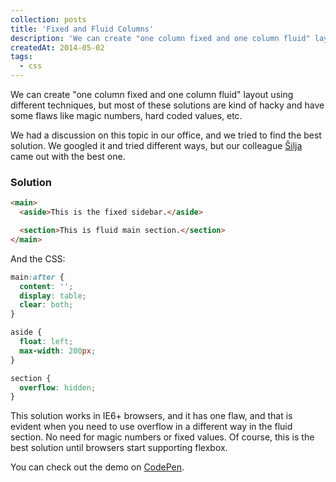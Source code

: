 ```yaml
---
collection: posts
title: 'Fixed and Fluid Columns'
description: 'We can create "one column fixed and one column fluid" layout using different techniques, but most of these solutions are kind of hacky and have some flaws like magic numbers, hard coded values, etc...'
createdAt: 2014-05-02
tags:
  - css
---
```


We can create "one column fixed and one column fluid" layout using different techniques, but most of these solutions are kind of hacky and have some flaws like magic numbers, hard coded values, etc.

We had a discussion on this topic in our office, and we tried to find the best solution. We googled it and tried different ways, but our colleague [Šilja](https://github.com/vladimirsiljkovic) came out with the best one.

### Solution

```html
<main>
  <aside>This is the fixed sidebar.</aside>

  <section>This is fluid main section.</section>
</main>
```

And the CSS:

```css
main:after {
  content: '';
  display: table;
  clear: both;
}

aside {
  float: left;
  max-width: 200px;
}

section {
  overflow: hidden;
}
```

This solution works in IE6+ browsers, and it has one flaw, and that is evident when you need to use overflow in a different way in the fluid section. No need for magic numbers or fixed values. Of course, this is the best solution until browsers start supporting flexbox.

You can check out the demo on [CodePen](http://codepen.io/goschevski/pen/zDGvh).
